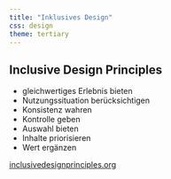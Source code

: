 ```yaml
---
title: "Inklusives Design"
css: design
theme: tertiary
---
```

## Inclusive Design Principles

- gleichwertiges Erlebnis bieten
- Nutzungssituation berücksichtigen
- Konsistenz wahren
- Kontrolle geben
- Auswahl bieten
- Inhalte priorisieren
- Wert ergänzen

[inclusivedesignprinciples.org](https://inclusivedesignprinciples.org)    
